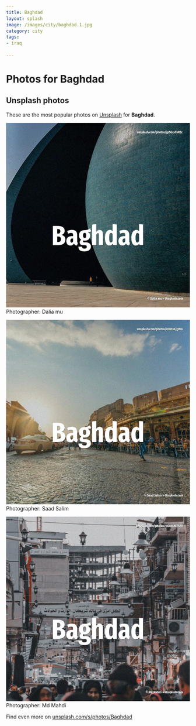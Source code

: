 ```yaml
---
title: Baghdad
layout: splash
image: /images/city/baghdad.1.jpg
category: city
tags:
- iraq

---
```

# Photos for Baghdad
 
## Unsplash photos
These are the most popular photos on [Unsplash](https://unsplash.com) for **Baghdad**.
 
![Baghdad](/images/city/baghdad.1.jpg)
Photographer:  Dalia mu
 
![Baghdad](/images/city/baghdad.2.jpg)
Photographer:  Saad Salim
 
![Baghdad](/images/city/baghdad.3.jpg)
Photographer:  Md Mahdi
 
Find even more on [unsplash.com/s/photos/Baghdad](https://unsplash.com/s/photos/Baghdad)
 
